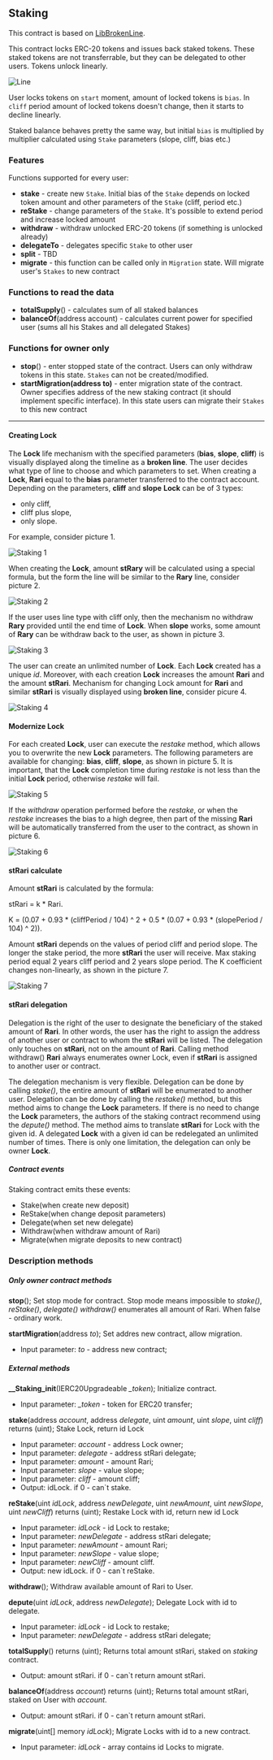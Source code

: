 ## Staking

This contract is based on [LibBrokenLine](../broken-line/readme.md).

This contract locks ERC-20 tokens and issues back staked tokens. These staked tokens are not transferrable, but they can be delegated to other users. Tokens unlock linearly. 

![Line](../broken-line/documents/line.svg)

User locks tokens on `start` moment, amount of locked tokens is `bias`. In `cliff` period amount of locked tokens doesn't change, then it starts to decline linearly. 

Staked balance behaves pretty the same way, but initial `bias` is multiplied by multiplier calculated using `Stake` parameters (slope, cliff, bias etc.) 

### Features

Functions supported for every user:
 - **stake** - create new `Stake`. Initial bias of the `Stake` depends on locked token amount and other parameters of the `Stake` (cliff, period etc.)
 - **reStake** - change parameters of the `Stake`. It's possible to extend period and increase locked amount
 - **withdraw** - withdraw unlocked ERC-20 tokens (if something is unlocked already)
 - **delegateTo** - delegates specific `Stake` to other user
 - **split** - TBD
 - **migrate** - this function can be called only in `Migration` state. Will migrate user's `Stakes` to new contract 

### Functions to read the data
 - **totalSupply**() - calculates sum of all staked balances
 - **balanceOf**(address account) - calculates current power for specified user (sums all his Stakes and all delegated Stakes)
 
### Functions for owner only
 - **stop**() - enter stopped state of the contract. Users can only withdraw tokens in this state. `Stakes` can not be created/modified.
 - **startMigration(address to)** - enter migration state of the contract. Owner specifies address of the new staking contract (it should implement specific interface). In this state users can migrate their `Stakes` to this new contract
-----------------------------------------------------

#### Creating Lock

The **Lock** life mechanism with the specified parameters (**bias**, **slope**, **cliff**) is visually displayed along the timeline 
as a **broken line**. The user decides what type of line to choose and which parameters to set. When creating a **Lock**,
**Rari** equal to the **bias** parameter transferred to the contract account. Depending on the parameters, **cliff** and **slope**
**Lock** can be of 3 types:
- only cliff,
- cliff plus slope,
- only slope.

For example, consider picture 1.

![Staking 1](documents/svg/Pict1StakeMethods.svg)

When creating the **Lock**, amount **stRary** will be calculated using a special formula, but the form
the line will be similar to the **Rary** line, consider picture 2. 

![Staking 2](documents/svg/Pict2RariStrariLines.svg)

If the user uses line type with cliff only, then the mechanism no withdraw **Rary** provided until the end time of **Lock**.
When **slope** works, some amount of **Rary** can be withdraw back to the user, as shown in picture 3.

![Staking 3](documents/svg/Pict3Withdraw.svg)

The user can create an unlimited number of **Lock**.
Each **Lock** created has a unique *id*. Moreover, with each creation
**Lock** increases the amount **Rari** and the amount **stRari**. Mechanism for changing Lock amount
for **Rari** and similar **stRari** is visually displayed using **broken line**, consider picure 4.

![Staking 4](documents/svg/Pict4BrokenLine.svg)

#### Modernize Lock

For each created **Lock**, user can execute the *restake* method, which allows you to overwrite the new **Lock** parameters.
The following parameters are available for changing: **bias**, **cliff**, **slope**, as shown in picture 5. It is important, 
that the **Lock** completion time during *restake* is not less than the initial **Lock** period, otherwise *restake* will fail. 

![Staking 5](documents/svg/Pict5ReStakingNoTransfer.svg)

If the *withdraw* operation performed before the *restake*, or when the *restake* increases the bias 
to a high degree, then part of the missing **Rari** will be automatically transferred from the user to the contract, as shown in picture 6.

![Staking 6](documents/svg/Pict6ReStakingTransfer.svg)

#### stRari calculate

Amount **stRari** is calculated by the formula:

stRari = k * Rari. 

K = (0.07 + 0.93 * (cliffPeriod / 104) ^ 2 + 0.5 * (0.07 + 0.93 * (slopePeriod / 104) ^ 2)).

Amount **stRari** depends on the values of period cliff and period slope. The longer the stake period, the more **stRari** 
the user will receive. Max staking period equal 2 years cliff period and 2 years slope period. 
The K coefficient changes non-linearly, as shown in the picture 7. 

![Staking 7](documents/svg/Pict7GgraphicK.svg)

#### stRari delegation

Delegation is the right of the user to designate the beneficiary of the staked amount of **Rari**. In other words, 
the user has the right to assign the address of another user or contract to whom the **stRari** will be listed.
The delegation only touches on **stRari**, not on the amount of **Rari**. Calling method withdraw() **Rari** always 
enumerates owner Lock, even if **stRari** is assigned to another user or contract.

The delegation mechanism is very flexible. Delegation can be done by calling *stake()*, the entire amount of **stRari** 
will be enumerated to another user. Delegation can be done by calling the *restake()* method, but this method aims 
to change the **Lock** parameters. If there is no need to change the **Lock** parameters, the authors of the staking contract
recommend using the *depute()* method. The method aims to translate **stRari** for Lock with the given id. A delegated
**Lock** with a given id can be redelegated an unlimited number of times. There is only one limitation, the delegation can
only be owner **Lock**.

##### Contract events
Staking contract emits these events:
- Stake(when create new deposit)
- ReStake(when change deposit parameters)
- Delegate(when set new delegate)
- Withdraw(when withdraw amount of Rari)
- Migrate(when migrate deposits to new contract)

### Description methods
##### Only owner contract methods
**stop**(); Set stop mode for contract. Stop mode means impossible to *stake()*, *reStake()*, *delegate()*
*withdraw()* enumerates all amount of Rari. When false - ordinary work.

**startMigration**(address *to*); Set addres new contract, allow migration.
- Input parameter: *to* - address new contract;

##### External methods
**__Staking_init**(IERC20Upgradeable *_token*); Initialize contract.
- Input parameter: *_token* - token for ERC20 transfer;

**stake**(address *account*, address *delegate*, uint *amount*, uint *slope*, uint *cliff*) returns (uint); Stake Lock, return id Lock
- Input parameter: *account* - address Lock owner;
- Input parameter: *delegate* - address stRari delegate;
- Input parameter: *amount* - amount Rari;
- Input parameter: *slope* - value slope;
- Input parameter: *cliff* - amount cliff;
- Output: idLock. if 0 - can`t stake.

**reStake**(uint *idLock*, address *newDelegate*, uint *newAmount*, uint *newSlope*, uint *newCliff*) returns (uint); Restake Lock with id, return new id Lock
- Input parameter: *idLock* - id Lock to restake;
- Input parameter: *newDelegate* - address stRari delegate;
- Input parameter: *newAmount* - amount Rari;
- Input parameter: *newSlope* - value slope;
- Input parameter: *newCliff* - amount cliff.
- Output: new idLock. if 0 - can`t reStake.

**withdraw**(); Withdraw available amount of Rari to User.

**depute**(uint *idLock*, address *newDelegate*); Delegate Lock with id to delegate.
- Input parameter: *idLock* - id Lock to restake;
- Input parameter: *newDelegate* - address stRari delegate;

**totalSupply**() returns (uint); Returns total amount stRari, staked on *staking* contract.
- Output: amount stRari. if 0 - can`t return amount stRari.

**balanceOf**(address *account*) returns (uint); Returns total amount stRari, staked on User with *account*.
- Output: amount stRari. if 0 - can`t return amount stRari.

**migrate**(uint[] memory *idLock*); Migrate Locks with id to a new contract.
- Input parameter: *idLock* - array contains id Locks to migrate.